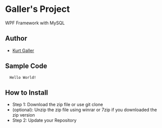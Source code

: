# Galler's Project
 WPF Framework with MySQL

## Author
- [Kurt Galler](https://github.com/Kurtivan2223)

## Sample Code
```
  Hello World!
```
## How to Install
- Step 1: Download the zip file or use git clone
- (optional): Unzip the zip file using winrar or 7zip if you downloaded the zip version
- Step 2: Update your Repository